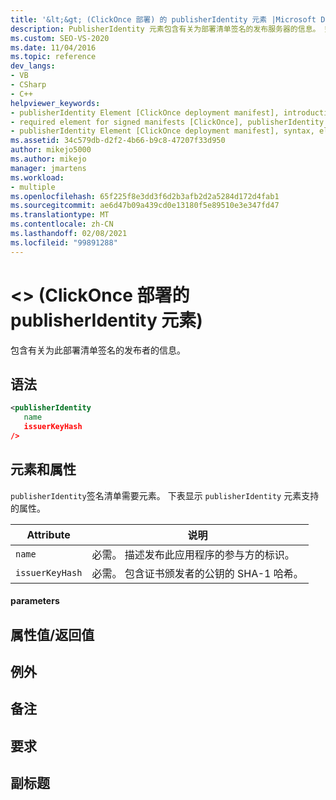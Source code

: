 ```yaml
---
title: '&lt;&gt; (ClickOnce 部署) 的 publisherIdentity 元素 |Microsoft Docs'
description: PublisherIdentity 元素包含有关为部署清单签名的发布服务器的信息。 签名清单需要元素。
ms.custom: SEO-VS-2020
ms.date: 11/04/2016
ms.topic: reference
dev_langs:
- VB
- CSharp
- C++
helpviewer_keywords:
- publisherIdentity Element [ClickOnce deployment manifest], introduction
- required element for signed manifests [ClickOnce], publisherIdentity Element
- publisherIdentity Element [ClickOnce deployment manifest], syntax, elements, and attributes
ms.assetid: 34c579db-d2f2-4b66-b9c8-47207f33d950
author: mikejo5000
ms.author: mikejo
manager: jmartens
ms.workload:
- multiple
ms.openlocfilehash: 65f225f8e3dd3f6d2b3afb2d2a5284d172d4fab1
ms.sourcegitcommit: ae6d47b09a439cd0e13180f5e89510e3e347fd47
ms.translationtype: MT
ms.contentlocale: zh-CN
ms.lasthandoff: 02/08/2021
ms.locfileid: "99891288"
---
```

# <a name="ltpublisheridentitygt-element-clickonce-deployment"></a>&lt;&gt; (ClickOnce 部署的 publisherIdentity 元素) 
包含有关为此部署清单签名的发布者的信息。

## <a name="syntax"></a>语法

```xml
<publisherIdentity
   name
   issuerKeyHash
/>
```

## <a name="elements-and-attributes"></a>元素和属性
 `publisherIdentity`签名清单需要元素。 下表显示 `publisherIdentity` 元素支持的属性。

|Attribute|说明|
|---------------|-----------------|
|`name`|必需。 描述发布此应用程序的参与方的标识。|
|`issuerKeyHash`|必需。 包含证书颁发者的公钥的 SHA-1 哈希。|

#### <a name="parameters"></a>parameters

## <a name="property-valuereturn-value"></a>属性值/返回值

## <a name="exceptions"></a>例外

## <a name="remarks"></a>备注

## <a name="requirements"></a>要求

## <a name="subhead"></a>副标题